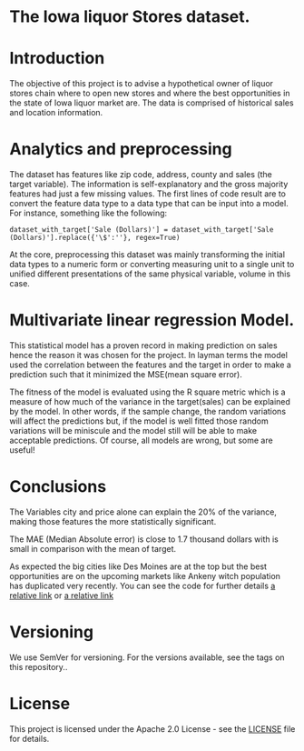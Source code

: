 # The Iowa liquor Stores dataset.

# Introduction

The objective of this project is to advise a hypothetical owner of liquor stores chain where to open new stores and where the best opportunities in the state of Iowa liquor market are. The data is comprised of historical sales and location information. 

# Analytics and preprocessing 
The dataset has features like zip code, address, county and sales (the target variable). The information is self-explanatory and the gross majority features had just a few missing values. The first lines of code result are to convert the feature data type to a data type that can be input into a model. For instance, something like the following:
```
dataset_with_target['Sale (Dollars)'] = dataset_with_target['Sale (Dollars)'].replace({'\$':''}, regex=True)
```

At the core, preprocessing this dataset was mainly transforming the initial data types to a numeric form or converting measuring unit to a single unit to unified different presentations of the same physical variable, volume in this case.


# Multivariate linear regression Model.

This statistical model has a proven record in making prediction on sales hence the reason it was chosen for the project. In layman terms the model used the correlation between the features and the target in order to make a prediction such that it minimized the MSE(mean square error).

The fitness of the model is evaluated using the R square metric which is a measure of how much of the variance in the target(sales) can be explained by the model. In other words, if the sample change, the random variations will affect the predictions but, if the model is well fitted those random variations will be miniscule and the model still will be able to make acceptable predictions. Of course, all models are wrong, but some are useful!  

# Conclusions

The Variables city and price alone can explain the 20% of the variance, making those features the more statistically significant.

The MAE (Median Absolute error) is close to 1.7 thousand dollars with is small in comparison with the mean of target.

As expected the big cities like Des Moines are at the top but the best opportunities are on the upcoming markets like Ankeny witch population has duplicated very recently. You can see the code for further details [a relative link]( 	Iowa_liquor_store_problem.ipynb) or [a relative link](Iowa_liquor_store_problem.py)

 
# Versioning

We use SemVer for versioning. For the versions available, see the tags on this repository..

# License

This project is licensed under the Apache 2.0 License - see the [LICENSE](LICENSE) file for details.
